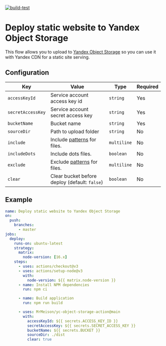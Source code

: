 [![build-test](https://github.com/MrMeison/yc-object-storage-action/actions/workflows/test.yml/badge.svg)](https://github.com/MrMeison/yc-object-storage-action/actions/workflows/test.yml)

# Deploy static website to Yandex Object Storage

This flow allows you to upload to
[Yandex Object Storage](https://cloud.yandex.ru/docs/storage/operations/hosting/setup)
so you can use it with Yandex CDN for a static site serving.

## Configuration

| Key               | Value                                                                             | Type        | Required |
| ----------------- | --------------------------------------------------------------------------------- | ----------- | -------- |
| `accessKeyId`     | Service account access key id                                                     | `string`    | Yes      |
| `secretAccessKey` | Service account secret access key                                                 | `string`    | Yes      |
| `bucketName`      | Bucket name                                                                       | `string`    | Yes      |
| `sourceDir`       | Path to upload folder                                                             | `string`    | No       |
| `include`         | Include [patterns](https://github.com/mrmlnc/fast-glob#pattern-syntax) for files. | `multiline` | No       |
| `includeDots`     | Include dots files.                                                               | `boolean`   | No       |
| `exclude`         | Exclude [patterns](https://github.com/mrmlnc/fast-glob#pattern-syntax) for files. | `multiline` | No       |
| `clear`           | Clear bucket before deploy (default: `false`)                                     | `boolean`   | No       |

## Example

```yaml
name: Deploy static website to Yandex Object Storage
on:
  push:
    branches:
      - master
jobs:
  deploy:
    runs-on: ubuntu-latest
    strategy:
      matrix:
        node-version: [16.x]
    steps:
      - uses: actions/checkout@v3
      - uses: actions/setup-node@v3
        with:
          node-version: ${{ matrix.node-version }}
      - name: Install NPM dependencies
        run: npm ci

      - name: Build application
        run: npm run build

      - uses: MrMeison/yc-object-storage-action@main
        with:
          accessKeyId: ${{ secrets.ACCESS_KEY_ID }}
          secretAccessKey: ${{ secrets.SECRET_ACCESS_KEY }}
          bucketName: ${{ secrets.BUCKET }}
          sourceDir: ./dist
          clear: true
```
